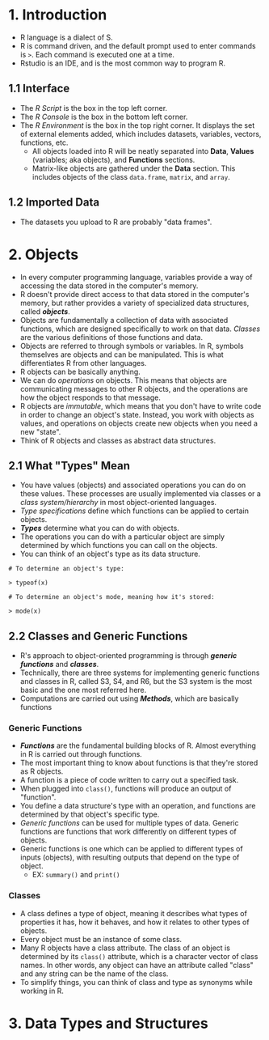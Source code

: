 # 1. Introduction

* R language is a dialect of S. 
* R is command driven, and the default prompt used to enter commands is `>`. Each command is executed one at a time. 
* Rstudio is an IDE, and is the most common way to program R. 

## 1.1 Interface

* The _R Script_ is the box in the top left corner.
* The _R Console_ is the box in the bottom left corner.
* The _R Environment_ is the box in the top right corner. It displays the set of external elements added, which includes datasets, variables, vectors, functions, etc.
    * All objects loaded into R will be neatly separated into **Data**, **Values** (variables; aka objects), and **Functions** sections.
    * Matrix-like objects are gathered under the **Data** section. This includes objects of the class `data.frame`, `matrix`, and `array`. 

## 1.2 Imported Data

* The datasets you upload to R are probably "data frames".

# 2. Objects 

* In every computer programming language, variables provide a way of accessing the data stored in the computer's memory. 
* R doesn't provide direct access to that data stored in the computer's memory, but rather provides a variety of specialized data structures, called **_objects_**. 
* Objects are fundamentally a collection of data with associated functions, which are designed specifically to work on that data. _Classes_ are the various definitions of those functions and data.
* Objects are referred to through symbols or variables. In R, symbols themselves are objects and can be manipulated. This is what differentiates R from other languages. 
* R objects can be basically anything. 
* We can do _operations_ on objects. This means that objects are communicating messages to other R objects, and the operations are how the object responds to that message. 
* R objects are _immutable_, which means that you don't have to write code in order to change an object's state. Instead, you work with objects as values, and operations on objects create new objects when you need a new "state". 
* Think of R objects and classes as abstract data structures.

## 2.1 What "Types" Mean

* You have values (objects) and associated operations you can do on these values. These processes are usually implemented via classes or a _class system/hierarchy_ in most object-oriented languages.  
* _Type specifications_ define which functions can be applied to certain objects.
* **_Types_** determine what you can do with objects.
* The operations you can do with a particular object are simply determined by which functions you can call on the objects.
* You can think of an object's type as its data structure.
```
# To determine an object's type:

> typeof(x)
```
```
# To determine an object's mode, meaning how it's stored:

> mode(x)
```

## 2.2 Classes and Generic Functions

* R's approach to object-oriented programming is through **_generic functions_** and **_classes_**. 
* Technically, there are three systems for implementing generic functions and classes in R, called S3, S4, and R6, but the S3 system is the most basic and the one most referred here.
* Computations are carried out using **_Methods_**, which are basically functions

### Generic Functions

* **_Functions_** are the fundamental building blocks of R. Almost everything in R is carried out through functions.
* The most important thing to know about functions is that they're stored as R objects. 
* A function is a piece of code written to carry out a specified task.
* When plugged into `class()`, functions will produce an output of "function".  
* You define a data structure's type with an operation, and functions are determined by that object's specific type.
* _Generic functions_ can be used for multiple types of data. Generic functions are functions that work differently on different types of objects. 
* Generic functions is one which can be applied to different types of inputs (objects), with resulting outputs that depend on the type of object. 
  * EX: `summary()` and `print()`

### Classes

* A class defines a type of object, meaning it describes what types of properties it has, how it behaves, and how it relates to other types of objects.
* Every object must be an instance of some class.
* Many R objects have a class attribute. The class of an object is determined by its `class()` attribute, which is a character vector of class names. In other words, any object can have an attribute called "class" and any string can be the name of the class.
* To simplify things, you can think of class and type as synonyms while working in R. 

# 3. Data Types and Structures

